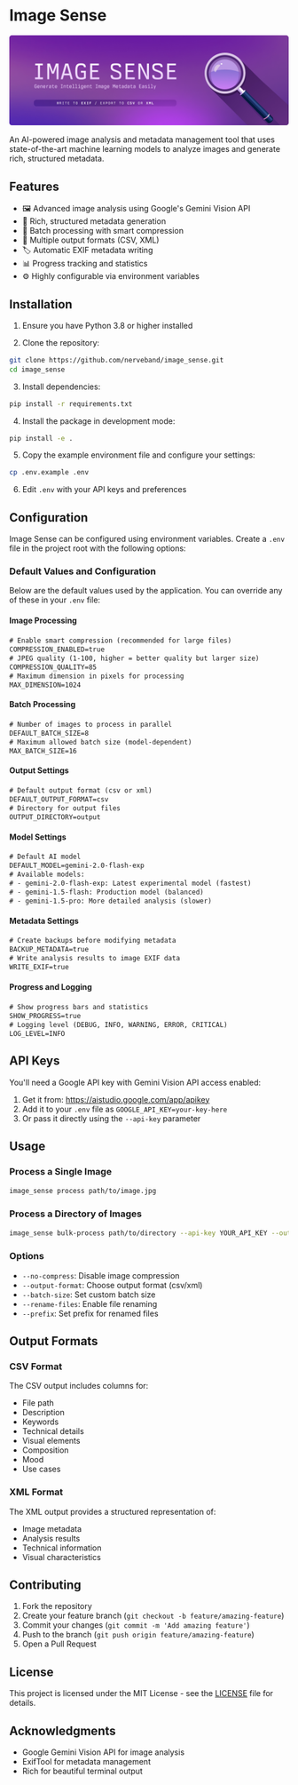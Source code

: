 # Image Sense

![Image Sense](icon/Image%20Sense%20Banner.jpg)

An AI-powered image analysis and metadata management tool that uses state-of-the-art machine learning models to analyze images and generate rich, structured metadata.

## Features

- 🖼️ Advanced image analysis using Google's Gemini Vision API
- 📝 Rich, structured metadata generation
- 🔄 Batch processing with smart compression
- 💾 Multiple output formats (CSV, XML)
- 🏷️ Automatic EXIF metadata writing
- 📊 Progress tracking and statistics
- ⚙️ Highly configurable via environment variables

## Installation

1. Ensure you have Python 3.8 or higher installed

2. Clone the repository:
```bash
git clone https://github.com/nerveband/image_sense.git
cd image_sense
```

3. Install dependencies:
```bash
pip install -r requirements.txt
```

4. Install the package in development mode:
```bash
pip install -e .
```

5. Copy the example environment file and configure your settings:
```bash
cp .env.example .env
```

6. Edit `.env` with your API keys and preferences

## Configuration

Image Sense can be configured using environment variables. Create a `.env` file in the project root with the following options:

### Default Values and Configuration

Below are the default values used by the application. You can override any of these in your `.env` file:

#### Image Processing
```env
# Enable smart compression (recommended for large files)
COMPRESSION_ENABLED=true
# JPEG quality (1-100, higher = better quality but larger size)
COMPRESSION_QUALITY=85
# Maximum dimension in pixels for processing
MAX_DIMENSION=1024
```

#### Batch Processing
```env
# Number of images to process in parallel
DEFAULT_BATCH_SIZE=8
# Maximum allowed batch size (model-dependent)
MAX_BATCH_SIZE=16
```

#### Output Settings
```env
# Default output format (csv or xml)
DEFAULT_OUTPUT_FORMAT=csv
# Directory for output files
OUTPUT_DIRECTORY=output
```

#### Model Settings
```env
# Default AI model
DEFAULT_MODEL=gemini-2.0-flash-exp
# Available models:
# - gemini-2.0-flash-exp: Latest experimental model (fastest)
# - gemini-1.5-flash: Production model (balanced)
# - gemini-1.5-pro: More detailed analysis (slower)
```

#### Metadata Settings
```env
# Create backups before modifying metadata
BACKUP_METADATA=true
# Write analysis results to image EXIF data
WRITE_EXIF=true
```

#### Progress and Logging
```env
# Show progress bars and statistics
SHOW_PROGRESS=true
# Logging level (DEBUG, INFO, WARNING, ERROR, CRITICAL)
LOG_LEVEL=INFO
```

## API Keys

You'll need a Google API key with Gemini Vision API access enabled:
1. Get it from: https://aistudio.google.com/app/apikey
2. Add it to your `.env` file as `GOOGLE_API_KEY=your-key-here`
3. Or pass it directly using the `--api-key` parameter

## Usage

### Process a Single Image
```bash
image_sense process path/to/image.jpg
```

### Process a Directory of Images
```bash
image_sense bulk-process path/to/directory --api-key YOUR_API_KEY --output-format xml
```

### Options
- `--no-compress`: Disable image compression
- `--output-format`: Choose output format (csv/xml)
- `--batch-size`: Set custom batch size
- `--rename-files`: Enable file renaming
- `--prefix`: Set prefix for renamed files

## Output Formats

### CSV Format
The CSV output includes columns for:
- File path
- Description
- Keywords
- Technical details
- Visual elements
- Composition
- Mood
- Use cases

### XML Format
The XML output provides a structured representation of:
- Image metadata
- Analysis results
- Technical information
- Visual characteristics

## Contributing

1. Fork the repository
2. Create your feature branch (`git checkout -b feature/amazing-feature`)
3. Commit your changes (`git commit -m 'Add amazing feature'`)
4. Push to the branch (`git push origin feature/amazing-feature`)
5. Open a Pull Request

## License

This project is licensed under the MIT License - see the [LICENSE](LICENSE) file for details.

## Acknowledgments

- Google Gemini Vision API for image analysis
- ExifTool for metadata management
- Rich for beautiful terminal output 